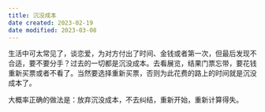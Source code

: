 ```yaml
---
title: 沉没成本
date created: 2023-02-19
date modified: 2023-03-08
---
```


生活中可太常见了，谈恋爱，为对方付出了时间、金钱或者第一次，但最后发现不合适，要不要分手？过去的一切都是沉没成本。去看展览，结果门票忘带，要花钱重新买票或者不看了。当然要选择重新买票，否则为此花费的路上的时间就是沉没成本了。

大概率正确的做法是：放弃沉没成本，不去纠结，重新开始，重新计算得失。
